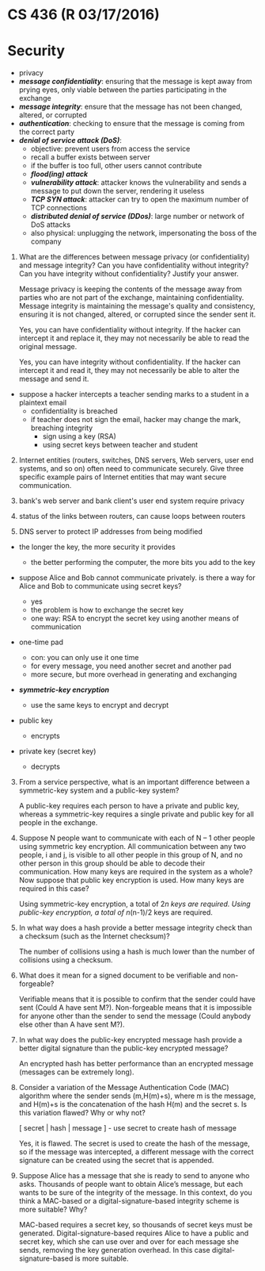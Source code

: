 # CS 436 (R 03/17/2016)

# Security

- privacy
- ***message confidentiality***: ensuring that the message is kept away from prying eyes, only viable between the parties participating in the exchange
- ***message integrity***: ensure that the message has not been changed, altered, or corrupted
- ***authentication***: checking to ensure that the message is coming from the correct party
- ***denial of service attack (DoS)***:
	- objective: prevent users from access the service
	- recall a buffer exists between server
	- if the buffer is too full, other users cannot contribute
	- ***flood(ing) attack***
	- ***vulnerability attack***: attacker knows the vulnerability and sends a message to put down the server, rendering it useless
	- ***TCP SYN attack***: attacker can try to open the maximum number of TCP connections 
	- ***distributed denial of service (DDos)***: large number or network of DoS attacks
	- also physical: unplugging the network, impersonating the boss of the company

1. What are the differences between message privacy (or confidentiality) and message integrity? Can you have confidentiality without integrity? Can you have integrity without confidentiality? Justify your answer. 

	Message privacy is keeping the contents of the message away from parties who are not part of the exchange, maintaining confidentiality. Message integrity is maintaining the message's quality and consistency, ensuring it is not changed, altered, or corrupted since the sender sent it.

	Yes, you can have confidentiality without integrity. If the hacker can intercept it and replace it, they may not necessarily be able to read the original message.

	Yes, you can have integrity without confidentiality. If the hacker can intercept it and read it, they may not necessarily be able to alter the message and send it.

- suppose a hacker intercepts a teacher sending marks to a student in a plaintext email
	- confidentiality is breached
	- if teacher does not sign the email, hacker may change the mark, breaching integrity
		- sign using a key (RSA)
		- using secret keys between teacher and student

2. Internet entities (routers, switches, DNS servers, Web servers, user end systems, and so on) often need to communicate securely. Give three specific example pairs of Internet entities that may want secure communication. 

  1. bank's web server and bank client's user end system require privacy 
  2. status of the links between routers, can cause loops between routers
  3.  DNS server to protect IP addresses from being modified

- the longer the key, the more security it provides
	- the better performing the computer, the more bits you add to the key
- suppose Alice and Bob cannot communicate privately. is there a way for Alice and Bob to communicate using secret keys?
	- yes
	- the problem is how to exchange the secret key
	- one way: RSA to encrypt the secret key using another means of communication
- one-time pad
	- con: you can only use it one time
	- for every message, you need another secret and another pad
	- more secure, but more overhead in generating and exchanging

- ***symmetric-key encryption***
	- use the same keys to encrypt and decrypt
- public key
	- encrypts
- private key (secret key)
	- decrypts

3. From a service perspective, what is an important difference between a symmetric-key system and a public-key system? 

	A public-key requires each person to have a private and public key, whereas a symmetric-key requires a single private and public key for all people in the exchange.

4. Suppose N people want to communicate with each of N – 1 other people using symmetric key encryption. All communication between any two people, i and j, is visible to all other people in this group of N, and no other person in this group should be able to decode their communication. How many keys are required in the system as a whole? Now suppose that public key encryption is used. How many keys are required in this case? 

	Using symmetric-key encryption, a total of 2*n keys are required. Using public-key encryption, a total of n*(n-1)/2 keys are required.

5. In what way does a hash provide a better message integrity check than a checksum (such as the Internet checksum)? 
	
	The number of collisions using a hash is much lower than the number of collisions using a checksum.

6. What does it mean for a signed document to be verifiable and non-forgeable? 

	Verifiable means that it is possible to confirm that the sender could have sent (Could A have sent M?).
	Non-forgeable means that it is impossible for anyone other than the sender to send the message (Could anybody else other than A have sent M?).
	
7. In what way does the public-key encrypted message hash provide a better digital signature than the public-key encrypted message?

	An encrypted hash has better performance than an encrypted message (messages can be extremely long).

8. Consider a variation of the Message Authentication Code (MAC) algorithm where the sender sends (m,H(m)+s), where m is the message, and H(m)+s is the concatenation of the hash H(m) and the secret s. Is this variation flawed? Why or why not? 

	[ secret | hash | message ] - use secret to create hash of message

	Yes, it is flawed. The secret is used to create the hash of the message, so if the message was intercepted, a different message with the correct signature can be created using the secret that is appended.

9. Suppose Alice has a message that she is ready to send to anyone who asks. Thousands of people want to obtain Alice’s message, but each wants to be sure of the integrity of the message. In this context, do you think a MAC-based or a digital-signature-based integrity scheme is more suitable? Why? 

	MAC-based requires a secret key, so thousands of secret keys must be generated. Digital-signature-based requires Alice to have a public and secret key, which she can use over and over for each message she sends, removing the key generation overhead. In this case digital-signature-based is more suitable.